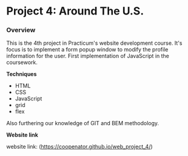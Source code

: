 # Project 4: Around The U.S.

### Overview

This is the 4th project in Practicum's website development course. It's focus is to implement a form popup window to modify the profile information for the user. First implementation of JavaScript in the coursework.

**Techniques**
* HTML
* CSS
* JavaScript
* grid
* flex

Also furthering our knowledge of GIT and BEM methodology.


**Website link**

website link: (https://coopenator.github.io/web_project_4/)